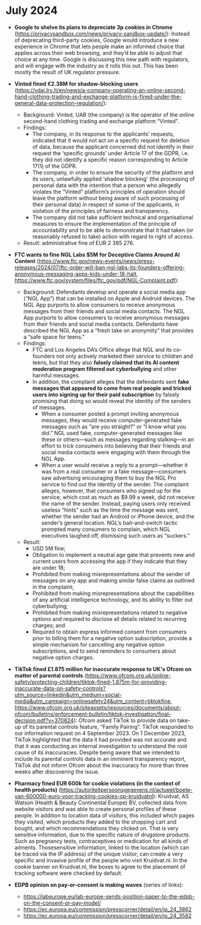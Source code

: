 # July 2024

- **Google to shelve its plans to depreciate 3p cookies in Chrome** (https://privacysandbox.com/news/privacy-sandbox-update/): Instead of deprecating third-party cookies, Google would introduce a new experience in Chrome that lets people make an informed choice that applies across their web browsing, and they’d be able to adjust that choice at any time. Google is discussing this new path with regulators, and will engage with the industry as it rolls this out. This has been mostly the result of UK regulator pressure. 
 
- **Vinted fined €2.38M for shadow-blocking users**  (https://vdai.lrv.lt/en/news/a-company-operating-an-online-second-hand-clothing-trading-and-exchange-platform-is-fined-under-the-general-data-protection-regulation/):
  - Background: Vinted, UAB (the company) is the operator of the online second-hand clothing trading and exchange platform “Vinted”.
  - Findings:
    - The company, in its response to the applicants’ requests, indicated that it would not act on a specific request for deletion of data, because the applicant concerned did not identify in their request the ‘specific grounds’ under Article 17 of the GDPR, i.e. they did not identify a specific reason corresponding to Article 17(1) of the GDPR.
    - The company, in order to ensure the security of the platform and its users, unlawfully applied ‘shadow blocking’ (the processing of personal data with the intention that a person who allegedly violates the “Vinted” platform’s principles of operation should leave the platform without being aware of such processing of their personal data) in respect of some of the applicants, in violation of the principles of fairness and transparency.
    - The company did not take sufficient technical and organisational measures to ensure the implementation of the principle of accountability and to be able to demonstrate that it had taken (or reasonably refused to take) action with regard to right of access.
  - Result: administrative fine of EUR 2 385 276.
  
- **FTC wants to fine NGL Labs $5M for Deceptive Claims Around AI Content** (https://www.ftc.gov/news-events/news/press-releases/2024/07/ftc-order-will-ban-ngl-labs-its-founders-offering-anonymous-messaging-apps-kids-under-18-halt, https://www.ftc.gov/system/files/ftc_gov/pdf/NGL-Complaint.pdf):
  - Background: Defendants develop and operate a social media app (“NGL App”) that
    can be installed on Apple and Android devices. The NGL App purports to allow
    consumers to receive anonymous messages from their friends and social media
    contacts. The NGL App purports to allow consumers to receive anonymous
    messages from their friends and social media contacts. Defendants have described
    the NGL App as a “fresh take on anonymity” that provides a “safe space for
    teens.”
  - Findings:
    - FTC and Los Angeles DA’s Office allege that NGL and its co-founders not only actively marketed their service to children and teens, but that they also **falsely claimed that its AI content moderation program filtered out cyberbullying** and other harmful messages.
    - In addition, the complaint alleges that the defendants sent **fake messages that appeared to come from real people and tricked users into signing up for their paid subscription** by falsely promising that doing so would reveal the identity of the senders of messages.
      - When a consumer posted a prompt inviting anonymous messages, they would receive computer-generated fake messages such as “are you straight?” or “I know what you did.” NGL used fake, computer-generated messages like these or others—such as messages regarding stalking—in an effort to trick consumers into believing that their friends and social media contacts were engaging with them through the NGL App.
      - When a user would receive a reply to a prompt—whether it was from a real consumer or a fake message—consumers saw advertising encouraging them to buy the NGL Pro service to find out the identity of the sender. The complaint alleges, however, that consumers who signed up for the service, which cost as much as $9.99 a week, did not receive the name of the sender. Instead, paying users only received useless “hints” such as the time the message was sent, whether the sender had an Android or iPhone device, and the sender’s general location. NGL’s bait-and-switch tactic prompted many consumers to complain, which NGL executives laughed off, dismissing such users as “suckers.”
  - Result:
    - USD 5M fine;
    - Obligation to implement a neutral age gate that prevents new and current users from accessing the app if they indicate that they are under 18;
    - Prohibited from making misrepresentations about the sender of messages on any app and making similar false claims as outlined in the complaint;
    - Prohibited from making misrepresentations about the capabilities of any artificial intelligence technology, and its ability to filter out cyberbullying;
    - Prohibited from making misrepresentations related to negative options and required to disclose all details related to recurring charges; and
    - Required to obtain express informed consent from consumers prior to billing them for a negative option subscription, provide a simple mechanism for cancelling any negative option subscriptions, and to send reminders to consumers about negative option charges.

- **TikTok fined £1.875 million for inaccurate response to UK's Ofcom on matter of parental controls** (https://www.ofcom.org.uk/online-safety/protecting-children/tiktok-fined-1.875m-for-providing-inaccurate-data-on-safety-controls?utm_source=linkedin&utm_medium=social-media&utm_campaign=onlinesafety24&utm_content=tiktokfine, https://www.ofcom.org.uk/siteassets/resources/documents/about-ofcom/bulletins/enforcement-bulletin/tiktok-investigation/final-decision.pdf?v=370824): Ofcom asked TikTok to provide data on take-up of its parental controls feature, “Family Pairing”. TikTok responded to our information request on 4 September 2023. On 1 December 2023, TikTok highlighted that the data it had provided was not accurate and that it was conducting an internal investigation to understand the root cause of its inaccuracies. Despite being aware that we intended to include its parental controls data in an imminent transparency report, TikTok did not inform Ofcom about the inaccuracy for more than three weeks after discovering the issue. 

- **Pharmacy fined EUR 600k for cookie violations (in the context of health products)** (https://autoriteitpersoonsgegevens.nl/actueel/boete-van-600000-euro-voor-tracking-cookies-op-kruidvatnl): Kruidvat, AS Watson (Health & Beauty Continental Europe) BV, collected data from website visitors and was able to create personal profiles of these people. In addition to location data of visitors, this included which pages they visited, which products they added to the shopping cart and bought, and which recommendations they clicked on. That is very sensitive information, due to the specific nature of drugstore products. Such as pregnancy tests, contraceptives or medication for all kinds of ailments. Thosesensitive information, linked to the location (which can be traced via the IP address) of the unique visitor, can create a very specific and invasive profile of the people who visit Kruidvat.nl. In the cookie banner on Kruidvat.nl, the boxes to agree to the placement of tracking software were checked by default.
  
- **EDPB opinion on pay-or-consent is making waves** (series of links):
  - https://iabeurope.eu/iab-europe-sends-position-paper-to-the-edpb-on-the-consent-or-pay-model/
  - https://ec.europa.eu/commission/presscorner/detail/en/ip_24_3862
  - https://ec.europa.eu/commission/presscorner/detail/en/ip_24_3582


